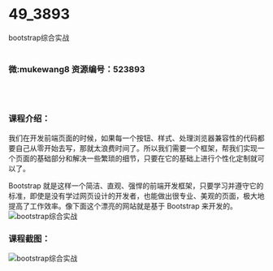 # 49_3893
bootstrap综合实战
<br/></br>
<h3>微:mukewang8 资源编号：523893</h3>
<br/></br>
<h3>课程介绍：</h3>
<p>我们在开发前端页面的时候，如果每一个按钮、样式、处理浏览器兼容性的代码都要自己从零开始去写，那就太浪费时间了。所以我们需要一个框架，帮我们实现一个页面的基础部分和解决一些繁琐的细节，只要在它的基础上进行个性化定制就可以了。</p>
<p><a title="查看与 Bootstrap 相关的文章" target="_blank">Bootstrap</a> 就是这样一个简洁、直观、强悍的前端开发框架，只要学习并遵守它的标准，即使是没有学过网页设计的开发者，也能做出很专业、美观的页面，极大地提高了工作效率。像下面这个漂亮的网站就是基于 <a title="查看与 Bootstrap 相关的文章" target="_blank">Bootstrap</a> 来开发的。<br>
<img src="https://www.ko996.com/wp-content/uploads/img/2018/09/1-27-300x177.png" alt="bootstrap综合实战"></p>
<h3>课程截图：</h3>
<p><img src="https://www.ko996.com/wp-content/uploads/img/2018/09/2-74.png" alt="bootstrap综合实战"></p>
